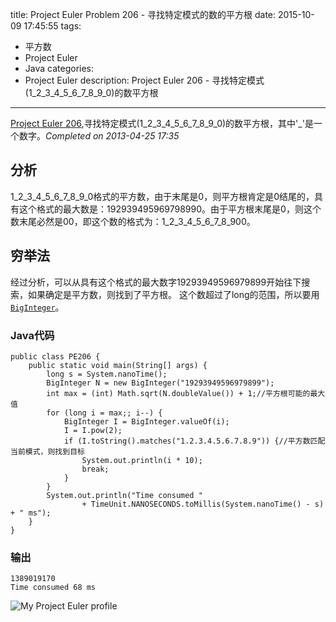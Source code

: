 title: Project Euler Problem 206 - 寻找特定模式的数的平方根 
date: 2015-10-09 17:45:55
tags:
- 平方数
- Project Euler
- Java
categories:
- Project Euler
description: Project Euler 206 - 寻找特定模式(1_2_3_4_5_6_7_8_9_0)的数平方根 
---
[Project Euler 206](https://projecteuler.net/problem=206),寻找特定模式(1\_2\_3\_4\_5\_6\_7\_8\_9\_0)的数平方根，其中'_'是一个数字。*Completed on 2013-04-25  17:35*
<!--more-->
## 分析
1_2_3_4_5_6_7_8_9_0格式的平方数，由于末尾是0，则平方根肯定是0结尾的，具有这个格式的最大数是：192939495969798990。由于平方根末尾是0，则这个数末尾必然是00，即这个数的格式为：1_2_3_4_5_6_7_8_900。

## 穷举法
经过分析，可以从具有这个格式的最大数字19293949596979899开始往下搜索，如果确定是平方数，则找到了平方根。
这个数超过了long的范围，所以要用[`BigInteger`](http://docs.oracle.com/javase/7/docs/api/java/math/BigInteger.html)。

### Java代码
```
public class PE206 {
    public static void main(String[] args) {
        long s = System.nanoTime();
        BigInteger N = new BigInteger("19293949596979899");
        int max = (int) Math.sqrt(N.doubleValue()) + 1;//平方根可能的最大值
        for (long i = max;; i--) {
            BigInteger I = BigInteger.valueOf(i);
            I = I.pow(2);
            if (I.toString().matches("1.2.3.4.5.6.7.8.9")) {//平方数匹配当前模式，则找到目标
                System.out.println(i * 10);
                break;
            }
        }
        System.out.println("Time consumed "
                + TimeUnit.NANOSECONDS.toMillis(System.nanoTime() - s) + " ms");
    }
}
```

### 输出
```
1389019170
Time consumed 68 ms
```

![My Project Euler profile](https://projecteuler.net/profile/cwjcsu.png)
